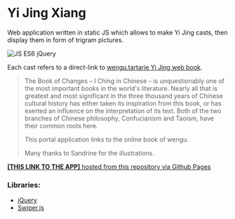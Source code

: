 # Yi Jing Xiang

Web application written in static JS which allows to make Yi Jing casts, then display them in form of trigram pictures.

![JS ES6 jQuery](https://img.shields.io/badge/-JS%20ES6%20jQuery-0?logo=pwa&labelColor=580fc3&color=efd81d)

Each cast refers to a direct-link to [wengu.tartarie Yi Jing web book](http://wengu.tartarie.com/wg/wengu.php?l=Yijing&no=0).

> The Book of Changes – I Ching in Chinese – is unquestionably one of the most important books in the world's literature. Nearly all that is greatest and most significant in the three thousand years of Chinese cultural history has either taken its inspiration from this book, or has exerted an influence on the interpretation of its text. Both of the two branches of Chinese philosophy, Confucianism and Taoism, have their common roots here.
> 
> This portal application links to the online book of wengu.
>
> Many thanks to Sandrine for the illustrations.

[**[THIS LINK TO THE APP]** hosted from this repository via Github Pages](https://realjck.github.io/yi-jing-xiang/)

### Libraries:

* [jQuery](https://jquery.com/)
* [Swiper.js](https://github.com/nolimits4web/swiper)
